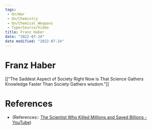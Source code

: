 ```yaml
---
tags:
 - On/War
 - On/Chemistry
 - On/Chemical_Weapons
 - Type/Source/Video
title: Franz Haber
date: "2022-07-24"
date modified: "2022-07-24"
---
```


# Franz Haber

[[“The Saddest Aspect of Society Right Now is That Science Gathers Knowledge Faster Than Society Gathers wisdom."]]
# References
- (References:: [The Scientist Who Killed Millions and Saved Billions - YouTube](https://www.youtube.com/watch?v=EvknN89JoWo))
